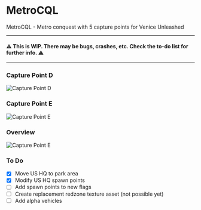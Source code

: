 # MetroCQL
 MetroCQL - Metro conquest with 5 capture points for Venice Unleashed
 
----

 #### ⚠️ This is WIP. There may be bugs, crashes, etc. Check the to-do list for further info. ⚠️

----

### Capture Point D
![Capture Point D](https://i.imgur.com/KJlrfml.jpg)

### Capture Point E
![Capture Point E](https://i.imgur.com/WkUbk55.jpg)

### Overview
![Capture Point E](https://i.imgur.com/Pw5wFTI.jpg)

### To Do
- [x] Move US HQ to park area
- [x] Modify US HQ spawn points
- [ ] Add spawn points to new flags
- [ ] Create replacement redzone texture asset (not possible yet)
- [ ] Add alpha vehicles